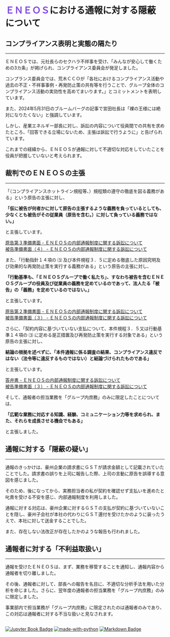 # <span style="color: #8045e5;"><b>ＥＮＥＯＳ</b></span>における通報に対する隠蔽について

<div class="base">

## コンプライアンス表明と実態の隔たり
---

ＥＮＥＯＳでは、元社長らのセクハラ不祥事を受け、「みんなが安心して働くための3カ条」が掲げられ、コンプライアンス委員会が発足しました。

コンプランス委員会では、荒木ＣＣＯが「各社におけるコンプライアンス活動や過去の不正・不祥事事例・再発防止策の共有等を行うことで、グループ全体のコンプライアンス活動の実効性を高めてまいります。」とコミットメントを表明しています。

また、2024年5月31日のブルームバーグの記事で宮田社長は「裸の王様には絶対になりたくない」と強調しています。

しかし、産業エネルギー部長に対し、訴訟の内容について役員間での共有を求めたところ、「回答できる立場にないため、主張は訴訟で行うように」と告げられています。

これまでの経緯から、ＥＮＥＯＳが通報に対して不適切な対応をしていたことを役員が把握していないと考えられます。


## 裁判でのＥＮＥＯＳの主張
---
「（コンプライアンスホットライン規程等、）規程類の遵守の徹底を図る義務がある」という原告の主張に対し、

**「仮に被告が何者かに対して原告の主張するような義務を負っているとしても、少なくとも被告がその従業員（原告を含む。）に対して負っている義務ではない。」**

と主張しています。

[原告第３準備書面 - ＥＮＥＯＳの内部通報制度に関する訴訟について](https://minnanosaiban.github.io/hotline/2024allegation.html#dai3_111)<br>
[被告準備書面（４） - ＥＮＥＯＳの内部通報制度に関する訴訟について](https://minnanosaiban.github.io/hotline/2024allegation.html#hikoku4_211e)

また、「行動指針１４項の ⑶ 及び本件規程３．５に定める徹底した原因究明及び効果的な再発防止策を実行する義務がある」という原告の主張に対し、

**「行動基準も、「ＥＮＥＯＳグループで働く私たち」、すなわち被告を含むＥＮＥＯＳグループの役員及び従業員の義務を定めているのであって、法人たる「被告」の「義務」を定めているのではない。」**

と主張しています。

[原告第２準備書面 - ＥＮＥＯＳの内部通報制度に関する訴訟について](https://minnanosaiban.github.io/hotline/2024allegation.html#dai2_141)<br>
[被告準備書面（３） - ＥＮＥＯＳの内部通報制度に関する訴訟について](https://minnanosaiban.github.io/hotline/2024allegation.html#hikoku3_241a)

さらに、「契約内容に基づいていない支払について、本件規程３．５又は行動基準１４項の ⑶ に定める是正措置及び再発防止策を実行する対象である」という原告の主張に対し、

**結論の根拠を述べずに、「本件通報に係る調査の結果、コンプライアンス違反ではない（法令等に違反するものではない）と結論づけられたものである」**

と主張しています。

[答弁書 - ＥＮＥＯＳの内部通報制度に関する訴訟について](https://minnanosaiban.github.io/hotline/2024allegation.html#toben_35)<br>
[被告準備書面（３） - ＥＮＥＯＳの内部通報制度に関する訴訟について](https://minnanosaiban.github.io/hotline/2024allegation.html#hikoku3_223)

そして、通報者の担当業務を「グループ内庶務」のみに限定したことについては、

**「広範な業務に対応する知識、経験、コミュニケーション力等を求められ、また、それらを成長させる機会でもある」**

と主張しました。


## 通報に対する「隠蔽の疑い」
---
通報のきっかけは、豪州企業の請求書にＧＳＴが請求金額として記載されていたことでした。請求書の誤りを上司に報告した際、上司の言動に原告を誤導する意図を感じました。

そのため、後になってから、実務担当者の私が契約を確認せず支払いを進めたと叱責を受ける不安を感じ、内部通報制度を利用しました。

通報に対する対応は、豪州企業に対するＧＳＴの支払が契約に基づいていないことを隠し、豪州子会社が本社の代わりにＧＳＴ還付を受けたかのように装ったうえで、本社に対して送金することでした。

また、存在しない法改正が存在したかのような報告も行われました。

## 通報者に対する「不利益取扱い」
---
通報を受けたＥＮＥＯＳは、まず、業務を移管することを通知し、通報内容から通報者を切り離しました。

その後、通報者に対して、部長への報告を名目に、不適切な分析手法を用いた分析を命じました。さらに、翌年度の通報者の担当業務を「グループ内庶務」のみに限定しました。

事業部内で担当業務が「グループ内庶務」に限定されたのは通報者のみであり、この対応は通報者に対する不当な扱いと見なされます。

</div>

##
[![Jupyter Book Badge](https://jupyterbook.org/_images/badge.svg)](https://jupyterbook.org)
[![made-with-python](https://img.shields.io/badge/Made%20with-Python-1f425f.svg)](https://www.python.org/)
[![Markdown Badge](https://img.shields.io/badge/Markdown-000000?style=flat&logo=markdown&logoColor=white)](https://www.markdownguide.org/)